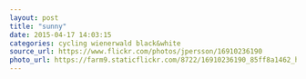 ```yaml
---
layout: post
title: "sunny"
date: 2015-04-17 14:03:15
categories: cycling wienerwald black&white
source_url: https://www.flickr.com/photos/jpersson/16910236190
photo_url: https://farm9.staticflickr.com/8722/16910236190_85ff8a1462_h.jpg
---
```

